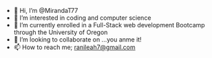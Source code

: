 - 👋 Hi, I’m @MirandaT77 
- 👀 I’m interested in coding and computer science
- 🌱 I’m currently enrolled in a Full-Stack web development Bootcamp through the University of Oregon
- 💞️ I’m looking to collaborate on ...you anme it!
- 📫 How to reach me; ranileah7@gmail.com

<!---
MirandaT77/MirandaT77 is a ✨ special ✨ repository because its `README.md` (this file) appears on your GitHub profile.
You can click the Preview link to take a look at your changes.
--->
